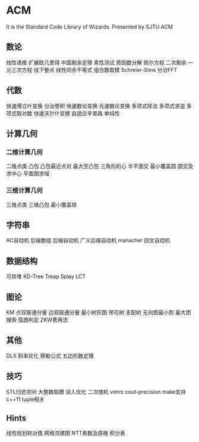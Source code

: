 # ACM
It is the Standard Code Library of Wizards.
Presented by SJTU ACM

## 数论
线性递推
扩展欧几里得
中国剩余定理
素性测试
质因数分解
佩尔方程
二次剩余
一元三次方程
线下整点
线性同余不等式
组合数取模
Schreier-Sims
分治FFT

## 代数
快速傅立叶变换
分治卷积
快速数论变换
光速数论变换
多项式除法
多项式求逆
多项式取对数
快速沃尔什变换
自适应辛普森
单纯性

## 计算几何
### 二维计算几何
二维点类
凸包
凸包最近点对
最大空凸包
三角形的心
半平面交
最小覆盖圆
圆交及求中心
平面图求域
### 三维计算几何
三维点类
三维凸包
最小覆盖球
## 字符串
AC自动机
后缀数组
后缀自动机
广义后缀自动机
manacher
回文自动机
## 数据结构
可并堆
KD-Tree
Treap
Splay
LCT
## 图论
KM
点双联通分量
边双联通分量
最小树形图
带花树
支配树
无向图最小割
最大团搜索
弦图判定
ZKW费用流
## 其他
DLX
斜率优化
蔡勒公式
五边形数定理
## 技巧
STL归还空间
大整数取模
读入优化
二次随机
vimrc
cout-precision
make支持c++11
tuple相关
## Hints
线性规划转对偶
网络流建图
NTT素数及原根
积分表

